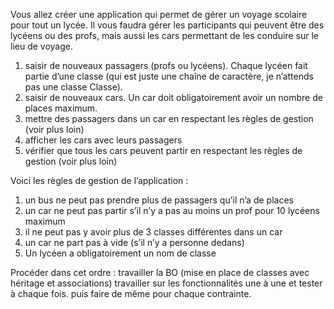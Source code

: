 Vous allez créer une application qui permet de gérer un voyage scolaire pour tout un lycée.
Il vous faudra gérer les participants qui peuvent être des lycéens ou des profs, mais aussi les cars
 permettant de les conduire sur le lieu de voyage.

1. saisir de nouveaux passagers (profs ou lycéens). Chaque lycéen fait partie d’une classe (qui est juste une chaîne de caractère, je n’attends pas une classe Classe).
2. saisir de nouveaux cars. Un car doit obligatoirement avoir un nombre de places maximum.
3. mettre des passagers dans un car en respectant les règles de gestion (voir plus loin)
4. afficher les cars avec leurs passagers
5. vérifier que tous les cars peuvent partir en respectant les règles de gestion (voir plus loin)

Voici les règles de gestion de l’application :
1. un bus ne peut pas prendre plus de passagers qu’il n’a de places
2. un car ne peut pas partir s’il n’y a pas au moins un prof pour 10 lycéens maximum
3. il ne peut pas y avoir plus de 3 classes différentes dans un car
4. un car ne part pas à vide (s’il n’y a personne dedans)
5. Un lycéen a obligatoirement un nom de classe

Procéder dans cet ordre :
travailler la BO (mise en place de classes avec héritage et associations)
	travailler sur les fonctionnalités une à une et tester à chaque fois.
	puis faire de même pour chaque contrainte.